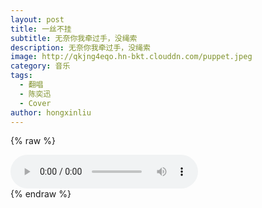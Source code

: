 ```yaml
---
layout: post
title: 一丝不挂
subtitle: 无奈你我牵过手，没绳索
description: 无奈你我牵过手，没绳索
image: http://qkjng4eqo.hn-bkt.clouddn.com/puppet.jpeg
category: 音乐
tags: 
  - 翻唱
  - 陈奕迅
  - Cover
author: hongxinliu
---
```


{% raw %}
<div class="audio">
  <audio id="audio-clear" controls loop preload="auto">
    <source src="http://qkjng4eqo.hn-bkt.clouddn.com/clear.mp3" type="audio/mpeg">
  </audio>
  <div id="lyrics-clear">
  </div>
  <script type="module">
    import RabbitLyrics from "/assets/js/rabbit-lyrics.js";
    $.get("http://qkjng4eqo.hn-bkt.clouddn.com/clear.lrc", function(data, status) {
      $("#lyrics-clear").append(data);
      new RabbitLyrics({
        element: document.getElementById("lyrics-clear"),
        mediaElement: document.getElementById("audio-clear")
      });
    });
  </script>
</div>
{% endraw %}
